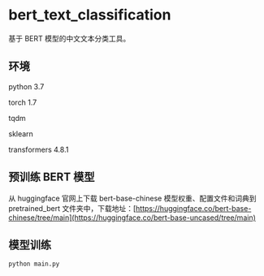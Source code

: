 # bert_text_classification

基于 BERT 模型的中文文本分类工具。

## 环境

python 3.7

torch 1.7

tqdm

sklearn

transformers 4.8.1

## 预训练 BERT 模型

从 huggingface 官网上下载 bert-base-chinese 模型权重、配置文件和词典到 pretrained_bert 文件夹中，下载地址：[https://huggingface.co/bert-base-chinese/tree/main](https://huggingface.co/bert-base-uncased/tree/main)

## 模型训练
```
python main.py
```
